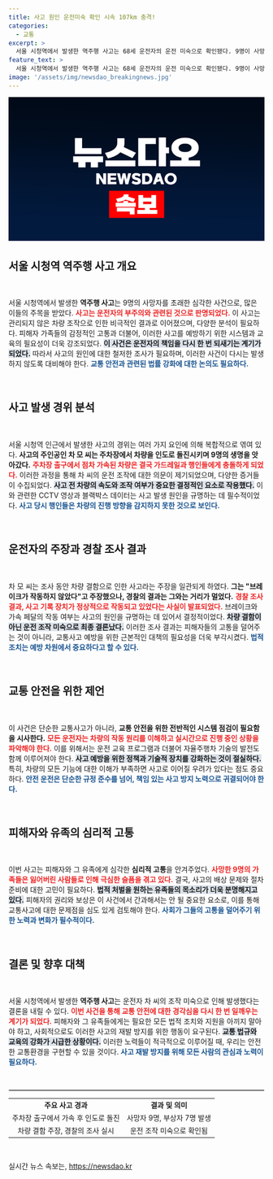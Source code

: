 ```yaml
---
title: 사고 원인 운전미숙 확인 시속 107km 충격!
categories:
  - 교통
excerpt: >
  서울 시청역에서 발생한 역주행 사고는 68세 운전자의 운전 미숙으로 확인됐다. 9명이 사망하고 7명이 부상당한 이 충격적인 사건은 차량 결함이 아닌 운전자의 조작 실수로 밝혀졌다. 피해자들은 가해자 처벌을 원하고 있다.
feature_text: >
  서울 시청역에서 발생한 역주행 사고는 68세 운전자의 운전 미숙으로 확인됐다. 9명이 사망하고 7명이 부상당한 이 충격적인 사건은 차량 결함이 아닌 운전자의 조작 실수로 밝혀졌다. 피해자들은 가해자 처벌을 원하고 있다.
image: '/assets/img/newsdao_breakingnews.jpg'
---
```


<p><img src="/assets/img/newsdao_breakingnews.jpg" alt="bookingtag 속보" /></p>

<h2 data-ke-size="size26">서울 시청역 역주행 사고 개요</h2>

<p data-ke-size="size16">&nbsp;</p>

<p>서울 시청역에서 발생한 <b>역주행 사고</b>는 9명의 사망자를 초래한 심각한 사건으로, 많은 이들의 주목을 받았다. <b><span style="color: #ee2323;">사고는 운전자의 부주의와 관련된 것으로 판명되었다.</span></b> 이 사고는 관리되지 않은 차량 조작으로 인한 비극적인 결과로 이어졌으며, 다양한 분석이 필요하다. 피해자 가족들의 감정적인 고통과 더불어, 이러한 사고를 예방하기 위한 시스템과 교육의 필요성이 더욱 강조되었다. <b><span style="background-color: #21538527;">이 사건은 운전자의 책임을 다시 한 번 되새기는 계기가 되었다.</span></b> 따라서 사고의 원인에 대한 철저한 조사가 필요하며, 이러한 사건이 다시는 발생하지 않도록 대비해야 한다. <b><span style="color: #1a5490;">교통 안전과 관련된 법률 강화에 대한 논의도 필요하다.</span></b></p>

<p data-ke-size="size16">&nbsp;</p>

<h2 data-ke-size="size26">사고 발생 경위 분석</h2>

<p data-ke-size="size16">&nbsp;</p>

<p>서울 시청역 인근에서 발생한 사고의 경위는 여러 가지 요인에 의해 복합적으로 엮여 있다. <b>사고의 주인공인 차 모 씨는 주차장에서 차량을 인도로 돌진시키며 9명의 생명을 앗아갔다.</b> <b><span style="color: #ee2323;">주차장 출구에서 점차 가속된 차량은 결국 가드레일과 행인들에게 충돌하게 되었다.</span></b> 이러한 과정을 통해 차 씨의 운전 조작에 대한 의문이 제기되었으며, 다양한 증거들이 수집되었다. <b><span style="background-color: #21538527;">사고 전 차량의 속도와 조작 여부가 중요한 결정적인 요소로 작용했다.</span></b> 이와 관련한 CCTV 영상과 블랙박스 데이터는 사고 발생 원인을 규명하는 데 필수적이었다. <b><span style="color: #1a5490;">사고 당시 행인들은 차량의 진행 방향을 감지하지 못한 것으로 보인다.</span></b></p>

<p data-ke-size="size16">&nbsp;</p>

<h2 data-ke-size="size26">운전자의 주장과 경찰 조사 결과</h2>

<p data-ke-size="size16">&nbsp;</p>

<p>차 모 씨는 조사 동안 차량 결함으로 인한 사고라는 주장을 일관되게 하였다. <b>그는 "브레이크가 작동하지 않았다"고 주장했으나, 경찰의 결과는 그와는 거리가 멀었다.</b> <b><span style="color: #ee2323;">경찰 조사 결과, 사고 기록 장치가 정상적으로 작동되고 있었다는 사실이 발표되었다.</span></b> 브레이크와 가속 페달의 작동 여부는 사고의 원인을 규명하는 데 있어서 결정적이었다. <b><span style="background-color: #21538527;">차량 결함이 아닌 운전 조작 미숙으로 최종 결론났다.</span></b> 이러한 조사 결과는 피해자들의 고통을 덜어주는 것이 아니라, 교통사고 예방을 위한 근본적인 대책의 필요성을 더욱 부각시켰다. <b><span style="color: #1a5490;">법적 조치는 예방 차원에서 중요하다고 할 수 있다.</span></b></p>

<p data-ke-size="size16">&nbsp;</p>

<h2 data-ke-size="size26">교통 안전을 위한 제언</h2>

<p data-ke-size="size16">&nbsp;</p>

<p>이 사건은 단순한 교통사고가 아니라, <b>교통 안전을 위한 전반적인 시스템 점검이 필요함을 시사한다.</b> <b><span style="color: #ee2323;">모든 운전자는 차량의 작동 원리를 이해하고 실시간으로 진행 중인 상황을 파악해야 한다.</span></b> 이를 위해서는 운전 교육 프로그램과 더불어 자율주행차 기술의 발전도 함께 이루어져야 한다. <b><span style="background-color: #21538527;">사고 예방을 위한 정책과 기술적 장치를 강화하는 것이 절실하다.</span></b> 특히, 차량의 모든 기능에 대한 이해가 부족하면 사고로 이어질 우려가 있다는 점도 중요하다. <b><span style="color: #1a5490;">안전 운전은 단순한 규정 준수를 넘어, 책임 있는 사고 방지 노력으로 귀결되어야 한다.</span></b></p>

<p data-ke-size="size16">&nbsp;</p>

<h2 data-ke-size="size26">피해자와 유족의 심리적 고통</h2>

<p data-ke-size="size16">&nbsp;</p>

<p>이번 사고는 피해자와 그 유족에게 심각한 <b>심리적 고통</b>을 안겨주었다. <b><span style="color: #ee2323;">사망한 9명의 가족들은 잃어버린 사람들로 인해 극심한 슬픔을 겪고 있다.</span></b> 결국, 사고의 배상 문제와 절차 준비에 대한 고민이 필요하다. <b><span style="background-color: #21538527;">법적 처벌을 원하는 유족들의 목소리가 더욱 분명해지고 있다.</span></b> 피해자의 권리와 보상은 이 사건에서 간과해서는 안 될 중요한 요소로, 이를 통해 교통사고에 대한 문제점을 심도 있게 검토해야 한다. <b><span style="color: #1a5490;">사회가 그들의 고통을 덜어주기 위한 노력과 변화가 필수적이다.</span></b></p>

<p data-ke-size="size16">&nbsp;</p>

<h2 data-ke-size="size26">결론 및 향후 대책</h2>

<p data-ke-size="size16">&nbsp;</p>

<p>서울 시청역에서 발생한 <b>역주행 사고</b>는 운전자 차 씨의 조작 미숙으로 인해 발생했다는 결론을 내릴 수 있다. <b><span style="color: #ee2323;">이번 사건을 통해 교통 안전에 대한 경각심을 다시 한 번 일깨우는 계기가 되었다.</span></b> 피해자와 그 유족들에게는 필요한 모든 법적 조치와 지원을 아끼지 말아야 하고, 사회적으로도 이러한 사고의 재발 방지를 위한 행동이 요구된다. <b><span style="background-color: #21538527;">교통 법규와 교육의 강화가 시급한 상황이다.</span></b> 이러한 노력들이 적극적으로 이루어질 때, 우리는 안전한 교통환경을 구현할 수 있을 것이다. <b><span style="color: #1a5490;">사고 재발 방지를 위해 모든 사람의 관심과 노력이 필요하다.</span></b></p>

<p data-ke-size="size16">&nbsp;</p>

<hr style="border:1px solid #ccc;">

<table style="width:100%; border-collapse: collapse;">
    <tr>
        <td style="text-align: center; height: 17px;"><b>주요 사고 경과</b></td>
        <td style="text-align: center; height: 17px;"><b>결과 및 의미</b></td>
    </tr>
    <tr>
        <td style="text-align: center; height: 17px;">주차장 출구에서 가속 후 인도로 돌진</td>
        <td style="text-align: center; height: 17px;">사망자 9명, 부상자 7명 발생</td>
    </tr>
    <tr>
        <td style="text-align: center; height: 17px;">차량 결함 주장, 경찰의 조사 실시</td>
        <td style="text-align: center; height: 17px;">운전 조작 미숙으로 확인됨</td>
    </tr>
</table>

<p data-ke-size="size16">&nbsp;</p>
실시간 뉴스 속보는, <a href="https://newsdao.kr" rel="dofollow">https://newsdao.kr</a>


